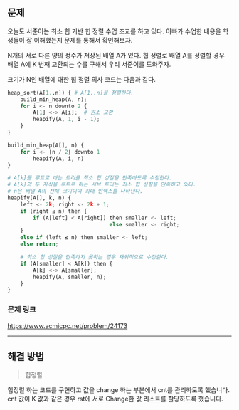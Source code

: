 ## 문제

오늘도 서준이는 최소 힙 기반 힙 정렬 수업 조교를 하고 있다. 아빠가 수업한 내용을 학생들이 잘 이해했는지 문제를 통해서 확인해보자.

N개의 서로 다른 양의 정수가 저장된 배열 A가 있다. 힙 정렬로 배열 A를 정렬할 경우 배열 A에 K 번째 교환되는 수를 구해서 우리 서준이를 도와주자.

크기가 N인 배열에 대한 힙 정렬 의사 코드는 다음과 같다.

```python
heap_sort(A[1..n]) { # A[1..n]을 정렬한다.
    build_min_heap(A, n);
    for i <- n downto 2 {
        A[1] <-> A[i];  # 원소 교환
        heapify(A, 1, i - 1);
    }
}

build_min_heap(A[], n) {
    for i <- ⌊n / 2⌋ downto 1
        heapify(A, i, n)
}

# A[k]를 루트로 하는 트리를 최소 힙 성질을 만족하도록 수정한다.
# A[k]의 두 자식을 루트로 하는 서브 트리는 최소 힙 성질을 만족하고 있다.
# n은 배열 A의 전체 크기이며 최대 인덱스를 나타낸다.
heapify(A[], k, n) {
    left <- 2k; right <- 2k + 1;
    if (right ≤ n) then {
        if (A[left] < A[right]) then smaller <- left;
                                else smaller <- right;
    }
    else if (left ≤ n) then smaller <- left;
    else return;

    # 최소 힙 성질을 만족하지 못하는 경우 재귀적으로 수정한다.
    if (A[smaller] < A[k]) then {
        A[k] <-> A[smaller];
        heapify(A, smaller, n);
    }
}
```

### 문제 링크

https://www.acmicpc.net/problem/24173

---

## 해결 방법

> 힙정렬

힙정렬 하는 코드를 구현하고 값을 change 하는 부분에서 cnt를 관리하도록 했습니다.
cnt 값이 K 값과 같은 경우 rst에 서로 Change한 값 리스트를 할당하도록 했습니다.
